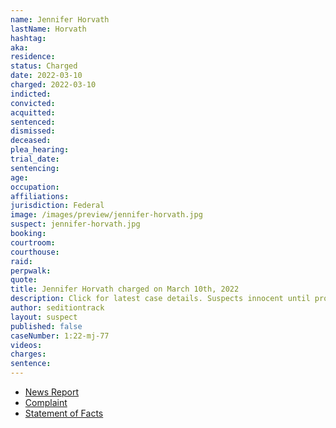 ```yaml
---
name: Jennifer Horvath
lastName: Horvath
hashtag:
aka:
residence:
status: Charged
date: 2022-03-10
charged: 2022-03-10
indicted:
convicted:
acquitted:
sentenced:
dismissed:
deceased:
plea_hearing:
trial_date:
sentencing:
age:
occupation:
affiliations:
jurisdiction: Federal
image: /images/preview/jennifer-horvath.jpg
suspect: jennifer-horvath.jpg
booking:
courtroom:
courthouse:
raid:
perpwalk:
quote:
title: Jennifer Horvath charged on March 10th, 2022
description: Click for latest case details. Suspects innocent until proven guilty.
author: seditiontrack
layout: suspect
published: false
caseNumber: 1:22-mj-77
videos:
charges:
sentence:
---
```


- [News Report](https://denver.cbslocal.com/2022/05/03/jennifer-horvath-girlfriend-wes-croy-capitol-riot-january-6-2021-insurrection-charges/)
- [Complaint](https://www.justice.gov/usao-dc/case-multi-defendant/file/1499086/download)
- [Statement of Facts](https://www.justice.gov/usao-dc/case-multi-defendant/file/1499091/download)
